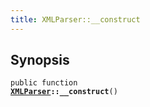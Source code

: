 ```yaml
---
title: XMLParser::__construct
---
```


## Synopsis

<code>public function <b><a href="XMLParser">XMLParser</a>::__construct</b>()</code>

